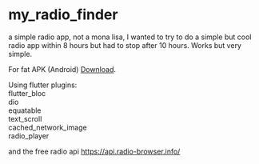 # my_radio_finder

a simple radio app, not a mona lisa, I wanted to try to do a simple but cool radio app within 8 hours but had to stop after 10 hours.
Works but very simple.  

For fat APK (Android)  [Download](https://drive.google.com/file/d/1mK242-aEcu0clztejyNcDBV77C18_D7t/view?usp=sharing).

Using flutter plugins:  
flutter_bloc  
dio  
equatable  
text_scroll  
cached_network_image  
radio_player  
  
and the free radio api https://api.radio-browser.info/ 
